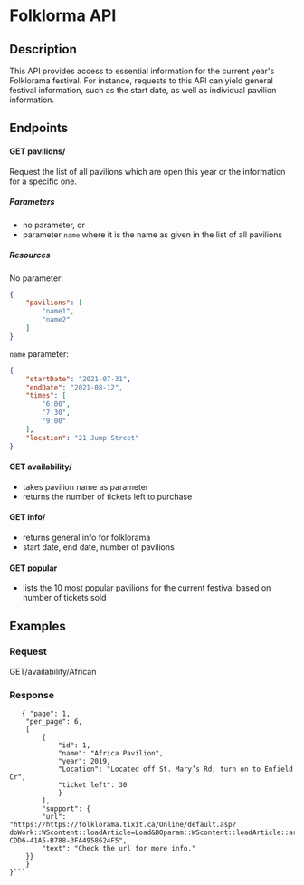 # Folklorma API 

## Description 

This API provides access to essential information for the current year's Folklorama festival. For instance, requests to this API can yield general festival information, such as the start date, as well as individual pavilion information.

## Endpoints 

#### GET pavilions/
Request the list of all pavilions which are open this year or the information for a specific one.  

##### Parameters
- no parameter, or
- parameter `name` where it is the name as given in the list of all pavilions

##### Resources
No parameter: 
```json
{
    "pavilions": [
        "name1",
        "name2"
    ]
}
```
`name` parameter:
```json
{
    "startDate": "2021-07-31",
    "endDate": "2021-08-12",
    "times": [
        "6:00",
        "7:30",
        "9:00"
    ],
    "location": "21 Jump Street"
}
``` 

#### GET availability/ 
- takes pavilion name as parameter
- returns the number of tickets left to purchase

#### GET info/
- returns general info for folklorama
- start date, end date, number of pavilions

#### GET popular
- lists the 10 most popular pavilions for the current festival based on number of tickets sold

## Examples

### Request

GET/availability/African

### Response

```{
   { "page": 1,
    "per_page": 6,
    [
        {
            "id": 1,
            "name": "Africa Pavilion",
            "year": 2019,
            "Location": "Located off St. Mary’s Rd, turn on to Enfield Cr",
            "ticket left": 30
            }
        ],
        "support": {
        "url": "https://https://folklorama.tixit.ca/Online/default.asp?doWork::WScontent::loadArticle=Load&BOparam::WScontent::loadArticle::article_id=DC6C4B01-CDD6-41A5-B788-3FA4958624F5",
        "text": "Check the url for more info."
    }}
    }
}```
        
